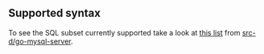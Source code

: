 ## Supported syntax

To see the SQL subset currently supported take a look at [this list](https://github.com/src-d/go-mysql-server/blob/a9eddbfbf43f3b79fb6012fec948354222a9f2da/SUPPORTED.md) from [src-d/go-mysql-server](https://github.com/src-d/go-mysql-server).
